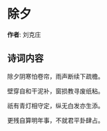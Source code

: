 # 除夕

**作者**: 刘克庄

## 诗词内容

除夕阴寒怕卷帘，雨声断续下疏檐。

壁穿自和干泥补，窗损教寻废纸粘。

祇有青灯相守定，纵无白发亦生添。

更残自算明年事，不就君平卦肆占。


